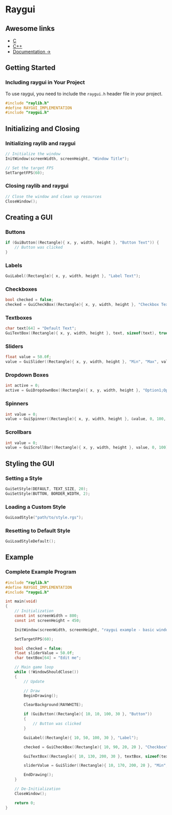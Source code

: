 
# Raygui

## Awesome links

- [C](../languages/c.md)
- [C++](../languages/cpp.md)
- [Documentation ->](https://github.com/raysan5/raygui)

## Getting Started

### Including raygui in Your Project

To use raygui, you need to include the `raygui.h` header file in your project.

```c
#include "raylib.h"
#define RAYGUI_IMPLEMENTATION
#include "raygui.h"
```

## Initializing and Closing

### Initializing raylib and raygui

```c
// Initialize the window
InitWindow(screenWidth, screenHeight, "Window Title");

// Set the target FPS
SetTargetFPS(60);
```

### Closing raylib and raygui

```c
// Close the window and clean up resources
CloseWindow();
```

## Creating a GUI

### Buttons

```c
if (GuiButton((Rectangle){ x, y, width, height }, "Button Text")) {
    // Button was clicked
}
```

### Labels

```c
GuiLabel((Rectangle){ x, y, width, height }, "Label Text");
```

### Checkboxes

```c
bool checked = false;
checked = GuiCheckBox((Rectangle){ x, y, width, height }, "Checkbox Text", checked);
```

### Textboxes

```c
char text[64] = "Default Text";
GuiTextBox((Rectangle){ x, y, width, height }, text, sizeof(text), true);
```

### Sliders

```c
float value = 50.0f;
value = GuiSlider((Rectangle){ x, y, width, height }, "Min", "Max", value, 0, 100);
```

### Dropdown Boxes

```c
int active = 0;
active = GuiDropdownBox((Rectangle){ x, y, width, height }, "Option1;Option2;Option3", &active, true);
```

### Spinners

```c
int value = 0;
value = GuiSpinner((Rectangle){ x, y, width, height }, &value, 0, 100, true);
```

### Scrollbars

```c
int value = 0;
value = GuiScrollBar((Rectangle){ x, y, width, height }, value, 0, 100);
```

## Styling the GUI

### Setting a Style

```c
GuiSetStyle(DEFAULT, TEXT_SIZE, 20);
GuiSetStyle(BUTTON, BORDER_WIDTH, 2);
```

### Loading a Custom Style

```c
GuiLoadStyle("path/to/style.rgs");
```

### Resetting to Default Style

```c
GuiLoadStyleDefault();
```

## Example

### Complete Example Program

```c
#include "raylib.h"
#define RAYGUI_IMPLEMENTATION
#include "raygui.h"

int main(void)
{
    // Initialization
    const int screenWidth = 800;
    const int screenHeight = 450;

    InitWindow(screenWidth, screenHeight, "raygui example - basic window");

    SetTargetFPS(60);

    bool checked = false;
    float sliderValue = 50.0f;
    char textBox[64] = "Edit me";

    // Main game loop
    while (!WindowShouldClose())
    {
        // Update

        // Draw
        BeginDrawing();

        ClearBackground(RAYWHITE);

        if (GuiButton((Rectangle){ 10, 10, 100, 30 }, "Button"))
        {
            // Button was clicked
        }

        GuiLabel((Rectangle){ 10, 50, 100, 30 }, "Label");

        checked = GuiCheckBox((Rectangle){ 10, 90, 20, 20 }, "Checkbox", checked);

        GuiTextBox((Rectangle){ 10, 130, 200, 30 }, textBox, sizeof(textBox), true);

        sliderValue = GuiSlider((Rectangle){ 10, 170, 200, 20 }, "Min", "Max", sliderValue, 0, 100);

        EndDrawing();
    }

    // De-Initialization
    CloseWindow();

    return 0;
}
```
